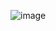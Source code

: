 ![image](https://github.com/R-SNGH/microservices-demo/assets/117880135/7484b878-d2db-455c-8e2f-d814551ba018)
